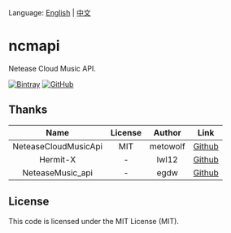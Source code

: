 Language: [English](README.md) | [中文](README.zh.md)

# ncmapi

Netease Cloud Music API.

[![Bintray](https://img.shields.io/bintray/v/moeshin/maven/ncmapi.svg?style=flat-square)](https://bintray.com/moeshin/maven/ncmapi)
[![GitHub](https://img.shields.io/github/license/moeshin/ncmapi.svg?style=flat-square)](https://github.com/moeshin/ncmapi/blob/master/LICENSE)

## Thanks

|Name                   |License|Author     |Link                                                       |
|:---:                  |:---:  |:---:      |:---:                                                      |
|NeteaseCloudMusicApi   |MIT    |metowolf   |[Github](https://github.com/metowolf/NeteaseCloudMusicApi) |
|Hermit-X               |-      |lwl12      |[Github](https://github.com/git376463184/Hermit-X)         |
|NeteaseMusic_api       |-      |egdw       |[Github](https://github.com/egdw/NeteaseMusic_api)         |

## License

This code is licensed under the MIT License (MIT).
